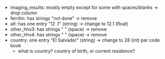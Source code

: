 



- imaging_results: mostly empty except for some with spaces/blanks -> drop column
- ferritin: has strings "not done" -> remove
- alt: has one entry "12 .1" (string) -> change to 12.1 (float)
- other_hhx3: has strings " " (space) -> remove
- other_hhx4: has strings " " (space) -> remove
- country: one entry "El Salvador" (string) -> change to 28 (int) per code book
  - what is country? country of birth, or current residence?